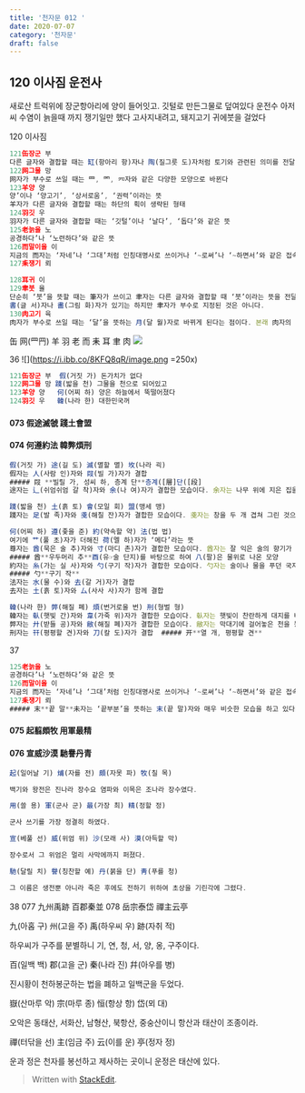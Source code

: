 ```yaml
---
title: '천자문 012 '
date: 2020-07-07
category: '천자문'
draft: false
---
```


## 120 이사짐 운전사
새로산 트럭위에 장군항아리에 양이 들어잇고. 깃털로 만든그물로 덮여있다
운전수 아저씨 수염이 늙을때 까지 쟁기일만 했다
고사지내려고, 돼지고기 귀에붓을 걸었다 


 120 이사짐
```js
121缶장군 부
다른 글자와 결합할 때는 缸(항아리 항)자나 陶(질그릇 도)자처럼 토기와 관련된 의미를 전달
122网그물 망
网자가 부수로 쓰일 때는 罒, 罓, 㓁자와 같은 다양한 모양으로 바뀐다
123羊양 양
양’이나 ‘양고기’, ‘상서로움’, ‘권력’이라는 뜻
羊자가 다른 글자와 결합할 때는 하단의 획이 생략된 형태
124羽깃 우
羽자가 다른 글자와 결합할 때는 ‘깃털’이나 ‘날다’, ‘돕다’와 같은 뜻
125老늙을 노
공경하다’나 ‘노련하다’와 같은 뜻
126而말이을 이
지금의 而자는 ‘자네’나 ‘그대’처럼 인칭대명사로 쓰이거나 ‘~로써’나 ‘~하면서’와 같은 접속사로 가차(假借)되어 있다. 하지만 而자가 부수 역할을 할 때는 여전히 ‘턱수염’과 관련된 의미
127耒쟁기 뢰

128耳귀 이
129聿붓 율
단순히 ‘붓’을 뜻할 때는 筆자가 쓰이고 聿자는 다른 글자와 결합할 때 ‘붓’이라는 뜻을 전달
書(글 서)자나 畵(그림 화)자가 있기는 하지만 聿자가 부수로 지정된 것은 아니다.
130肉고기 육
肉자가 부수로 쓰일 때는 ‘달’을 뜻하는 月(달 월)자로 바뀌게 된다는 점이다. 본래 肉자의 부수자로는 ⺼(고기 육)자가 따로 있기는 하지만 편의상 月자를 사용하기 때문이다. 그래서 달을 뜻하는 月(달 월)자와 혼동이 생길 수 있지만 月(달 월)자가 부수로 쓰일 때는 期(기약할 기)자처럼 우측 변에 위치하고 ⺼(육달 월)자일 경우에는 肝(간 간)자처럼 좌측이나 하단, 상단에 위치하게 되니 구분할 수 있기는 하다. 이렇게 肉자가 月자로 쓰일 때는 ‘육달 월’이라고 읽는다.
```
缶 网(罒䍏) 羊 羽 老 而 耒 耳 聿 肉 
![](https://i.ibb.co/mR9r63K/2020-07-07-11-38-07.png)

36
![](https://i.ibb.co/8KFQ8qR/image.png =250x)
```js
121缶장군 부  假(거짓 가) 돈가치가 없다
122网그물 망 踐(밟을 천) 그물을 천으로 되어있고
123羊양 양   何(어찌 하) 양은 하늘에서 뚝떨어졌다
124羽깃 우   韓(나라 한) 대한민국꺼
```
#### 073 假途滅虢 踐土會盟 
#### 074 何遵約法 韓弊煩刑

```js
假(거짓 가) 途(길 도) 滅(멸할 멸) 坆(나라 괵)
假자는 人(사람 인)자와 叚(빌 가)자가 결합
##### 叚 **빌릴 가, 성씨 하, 층계 단**층계([層]단([段]
途자는 辶(쉬엄쉬엄 갈 착)자와 余(나 여)자가 결합한 모습이다. 余자는 나무 위에 지은 집을 그린 것으로 ‘나’나 ‘자신’이라는 뜻, 彳(조금 걸을 척)

踐(밟을 천) 土(흙 토) 會(모일 회) 盟(맹세 맹)
踐자는 足(발 족)자와 戔(해칠 잔)자가 결합한 모습이다. 戔자는 창을 두 개 겹쳐 그린 것으로 ‘해치다’

何(어찌 하) 遵(좇을 준) 約(약속할 약) 法(법 법)
여기에 艹(풀 초)자가 더해진 荷(멜 하)자가 ‘메다’라는 뜻
尊자는 酋(묵은 술 추)자와 寸(마디 촌)자가 결합한 모습이다. 酋자는 잘 익은 술의 향기가 퍼져나가는 모습을 표현한 것으로 ‘좋은 술’이라는 뜻
##### 酋**우두머리 추**酉(유☞술 단지)를 바탕으로 하여 八(팔)은 물위로 나온 모양
約자는 糸(가는 실 사)자와 勺(구기 작)자가 결합한 모습이다. 勺자는 술이나 물을 푸던 국자를 그린 것
##### 勺**구기 작**
法자는 水(물 수)와 去(갈 거)자가 결합
去자는 土(흙 토)자와 厶(사사 사)자가 함께 결합

韓(나라 한) 弊(해질 폐) 煩(번거로울 번) 刑(형벌 형)
韓자는 倝(햇빛 간)자와 韋(가죽 위)자가 결합한 모습이다. 倝자는 햇빛이 찬란하게 대지를 비추는 모습을 그린 것으로 ‘햇빛’이라는 뜻을 갖고 있다. 韋자가 성(城)을 둘러싸고 있는 모습을 그린 것이니 韓자는 햇빛이 성을 비추는 모습으로 해석
弊자는 廾(받들 공)자와 敝(해질 폐)자가 결합한 모습이다. 敝자는 막대기에 걸어놓은 천을 몽둥이로 두드리는 모습을 그린 것으로 ‘해지다’라는  ##### 㡀**해진 옷 폐**
刑자는 幵(평평할 견)자와 刀(칼 도)자가 결합  ##### 开**열 개, 평평할 견**
```


37
```js
125老늙을 노
공경하다’나 ‘노련하다’와 같은 뜻
126而말이을 이
지금의 而자는 ‘자네’나 ‘그대’처럼 인칭대명사로 쓰이거나 ‘~로써’나 ‘~하면서’와 같은 접속사로 가차(假借)되어 있다. 하지만 而자가 부수 역할을 할 때는 여전히 ‘턱수염’과 관련된 의미
127耒쟁기 뢰
##### 末**끝 말**未자는 ‘끝부분’을 뜻하는 末(끝 말)자와 매우 비슷한 모습을 하고 있다. 다만 末자는 끝부분의 획이 긴 반면 未자는 짧게 
```
#### 075 起翦頗牧 用軍最精 
#### 076 宣威沙漠 馳譽丹青 
```js
起(일어날 기) 烳(자를 전) 頗(자못 파) 牧(칠 목)

백기와 왕전은 진나라 장수요 염파와 이목은 조나라 장수였다.

用(쓸 용) 軍(군사 군) 最(가장 최) 精(정할 정)

군사 쓰기를 가장 정결히 하였다.

宣(베풀 선) 威(위엄 위) 沙(모래 사) 漠(아득할 막)

장수로서 그 위엄은 멀리 사막에까지 퍼졌다.

馳(달릴 치) 譽(칭찬할 예) 丹(붉을 단) 靑(푸를 청)

그 이름은 생전뿐 아니라 죽은 후에도 전하기 위하여 초상을 기린각에 그렸다.
```

38
077 九州禹跡 百郡秦並 078 岳宗泰岱 禪主云亭

九(아홉 구) 州(고을 주) 禹(하우씨 우) 跡(자취 적)

하우씨가 구주를 분별하니 기, 연, 청, 서, 양, 옹, 구주이다.

百(일백 백) 郡(고을 군) 秦(나라 진) 幷(아우를 병)

진시황이 천하봉군하는 법을 폐하고 일백군을 두었다.

嶽(산마루 악) 宗(마루 종) 恒(항상 항) 岱(뫼 대)

오악은 동태산, 서화산, 남형산, 북항산, 중숭산이니 항산과 태산이 조종이라.

禪(터닦을 선) 主(임금 주) 云(이를 운) 亭(정자 정)

운과  정은  천자를  봉선하고  제사하는  곳이니  운정은  태산에  있다.
> Written with [StackEdit](https://stackedit.io/).
<!--stackedit_data:
eyJoaXN0b3J5IjpbLTEyNzQzOTk1NzUsMTI1MTUzNzk1OCw2Nj
c4NzAzOTQsLTUyMzcwNjE2OCwtNjUxODAxMTQzLC03NDU5MjM2
NDcsLTIwOTQ4OTMxNywtMTM3MzA1MDA0MiwtMzczMzYzNjg3LD
IxMTIxNDQ4NjUsMTkwMDU1ODY1NSw0NTY3ODQ5NzYsLTE5MTc2
NDA2MzIsLTE2NzIwNTE3MzAsLTE4MjA4ODY5OCwxNjY5NjA3NT
g0LC01MDI4NjQwNiwxOTQyNjM3NDMzLDc1MDQ5MDY4MywxNjkz
MjI3NTcwXX0=
-->